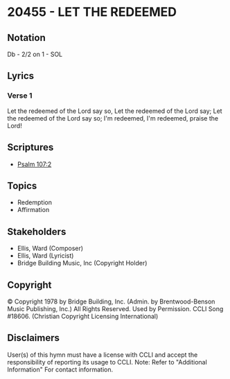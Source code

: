 # 20455 - LET THE REDEEMED

## Notation

Db - 2/2 on 1 - SOL

## Lyrics

### Verse 1

Let the redeemed of the Lord say so, Let the redeemed of the Lord say; Let the redeemed of the Lord say so; I'm redeemed, I'm redeemed, praise the Lord!


## Scriptures

- [Psalm 107:2](https://www.biblegateway.com/passage/?search=Psalm%20107%3A2)

## Topics

- Redemption
- Affirmation

## Stakeholders

- Ellis, Ward (Composer)
- Ellis, Ward (Lyricist)
- Bridge Building Music, Inc (Copyright Holder)

## Copyright

© Copyright 1978 by Bridge Building, Inc. (Admin. by Brentwood-Benson Music Publishing, Inc.) All Rights Reserved. Used by Permission. CCLI Song #18606.
(Christian Copyright Licensing International)

## Disclaimers

User(s) of this hymn must have a license with CCLI and accept the responsibility of reporting its usage to CCLI.
Note: Refer to "Additional Information" For contact information.


